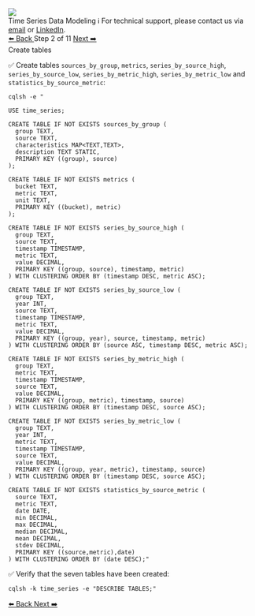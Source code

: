 <!-- TOP -->
<div class="top">
  <img src="https://datastax-academy.github.io/katapod-shared-assets/images/ds-academy-logo.svg" />
  <div class="scenario-title-section">
    <span class="scenario-title">Time Series Data Modeling</span>
    <span class="scenario-subtitle">ℹ️ For technical support, please contact us via <a href="mailto:aleksandr.volochnev@datastax.com">email</a> or <a href="https://dtsx.io/aleks">LinkedIn</a>.</span>
  </div>
</div>

<!-- NAVIGATION -->
<div id="navigation-top" class="navigation-top">
 <a href='command:katapod.loadPage?[{"step":"step1-cassandra"}]'
   class="btn btn-dark navigation-top-left">⬅️ Back
 </a>
<span class="step-count"> Step 2 of 11</span>
 <a href='command:katapod.loadPage?[{"step":"step3-cassandra"}]' 
    class="btn btn-dark navigation-top-right">Next ➡️
  </a>
</div>

<!-- CONTENT -->

<div class="step-title">Create tables</div>

✅ Create tables `sources_by_group`, `metrics`, `series_by_source_high`, 
`series_by_source_low`, `series_by_metric_high`, `series_by_metric_low` and `statistics_by_source_metric`:
```
cqlsh -e "

USE time_series;

CREATE TABLE IF NOT EXISTS sources_by_group (
  group TEXT,
  source TEXT,
  characteristics MAP<TEXT,TEXT>,
  description TEXT STATIC,
  PRIMARY KEY ((group), source)
);

CREATE TABLE IF NOT EXISTS metrics (
  bucket TEXT,
  metric TEXT,
  unit TEXT,
  PRIMARY KEY ((bucket), metric)
);

CREATE TABLE IF NOT EXISTS series_by_source_high (
  group TEXT,
  source TEXT,
  timestamp TIMESTAMP,
  metric TEXT,
  value DECIMAL,
  PRIMARY KEY ((group, source), timestamp, metric)
) WITH CLUSTERING ORDER BY (timestamp DESC, metric ASC);

CREATE TABLE IF NOT EXISTS series_by_source_low (
  group TEXT,
  year INT,
  source TEXT,
  timestamp TIMESTAMP,
  metric TEXT,
  value DECIMAL,
  PRIMARY KEY ((group, year), source, timestamp, metric)
) WITH CLUSTERING ORDER BY (source ASC, timestamp DESC, metric ASC);

CREATE TABLE IF NOT EXISTS series_by_metric_high (
  group TEXT,
  metric TEXT,  
  timestamp TIMESTAMP,
  source TEXT,
  value DECIMAL,
  PRIMARY KEY ((group, metric), timestamp, source)
) WITH CLUSTERING ORDER BY (timestamp DESC, source ASC);

CREATE TABLE IF NOT EXISTS series_by_metric_low (
  group TEXT,
  year INT,
  metric TEXT,  
  timestamp TIMESTAMP,
  source TEXT,
  value DECIMAL,
  PRIMARY KEY ((group, year, metric), timestamp, source)
) WITH CLUSTERING ORDER BY (timestamp DESC, source ASC);

CREATE TABLE IF NOT EXISTS statistics_by_source_metric (
  source TEXT,
  metric TEXT,
  date DATE,
  min DECIMAL,
  max DECIMAL,
  median DECIMAL,
  mean DECIMAL,
  stdev DECIMAL,       
  PRIMARY KEY ((source,metric),date)
) WITH CLUSTERING ORDER BY (date DESC);"
```

✅ Verify that the seven tables have been created:
```
cqlsh -k time_series -e "DESCRIBE TABLES;"
```

<!-- NAVIGATION -->
<div id="navigation-bottom" class="navigation-bottom">
 <a href='command:katapod.loadPage?[{"step":"step1-cassandra"}]'
   class="btn btn-dark navigation-bottom-left">⬅️ Back
 </a>
 <a href='command:katapod.loadPage?[{"step":"step3-cassandra"}]'
    class="btn btn-dark navigation-bottom-right">Next ➡️
  </a>
</div>
